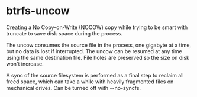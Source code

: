 # btrfs-uncow
Creating a No Copy-on-Write (NOCOW) copy while trying to be smart with truncate to save disk space during the process.

The uncow consumes the source file in the process, one gigabyte at a time, but no data is lost if interrupted. The uncow can be resumed at any time using the same destination file. File holes are preserved so the size on disk won't increase.

A sync of the source filesystem is performed as a final step to reclaim all freed space, which can take a while with heavily fragmented files on mechanical drives. Can be turned off with --no-syncfs.
